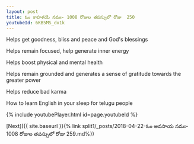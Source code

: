 ```yaml
---
layout: post
title: ఓం కాహళయే నమః- 1008 రోజుల తపస్సులో రోజు  250
youtubeId: 6KB5MS_dx1k
---
```

 
 
Helps get goodness, bliss and peace and God's blessings
 
Helps remain focused, help generate inner energy 
 
Helps boost physical and mental health 
 
Helps remain grounded and generates a sense of gratitude towards the greater power 
 
Helps reduce bad karma
 
How to learn English in your sleep for telugu people
 
 
 
 


{% include youtubePlayer.html id=page.youtubeId %}
 
[Next]({{ site.baseurl }}{% link split1/_posts/2018-04-22-ఓం అవసాయ నమః- 1008 రోజుల తపస్సులో రోజు  259.md%})
 
